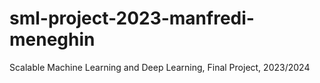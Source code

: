 # sml-project-2023-manfredi-meneghin
Scalable Machine Learning and Deep Learning, Final Project, 2023/2024
